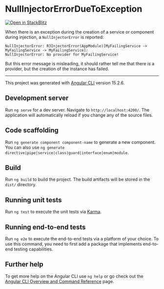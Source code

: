 # NullInjectorErrorDueToException

[![Open in StackBlitz](https://developer.stackblitz.com/img/open_in_stackblitz.svg)](https://stackblitz.com/github/etalytics/null-injector-error-due-to-exception)

When there is an exception during the creation of a service or component during injection, a `NullInjectorError` is reported:

    NullInjectorError: R3InjectorError(AppModule)[MyFailingService -> MyFailingService -> MyFailingService]:
    NullInjectorError: No provider for MyFailingService!

But this error message is misleading, it should rather tell me that there _is_ a provider, but the creation of the instance has failed.

-----


This project was generated with [Angular CLI](https://github.com/angular/angular-cli) version 15.2.6.

## Development server

Run `ng serve` for a dev server. Navigate to `http://localhost:4200/`. The application will automatically reload if you change any of the source files.

## Code scaffolding

Run `ng generate component component-name` to generate a new component. You can also use `ng generate directive|pipe|service|class|guard|interface|enum|module`.

## Build

Run `ng build` to build the project. The build artifacts will be stored in the `dist/` directory.

## Running unit tests

Run `ng test` to execute the unit tests via [Karma](https://karma-runner.github.io).

## Running end-to-end tests

Run `ng e2e` to execute the end-to-end tests via a platform of your choice. To use this command, you need to first add a package that implements end-to-end testing capabilities.

## Further help

To get more help on the Angular CLI use `ng help` or go check out the [Angular CLI Overview and Command Reference](https://angular.io/cli) page.
